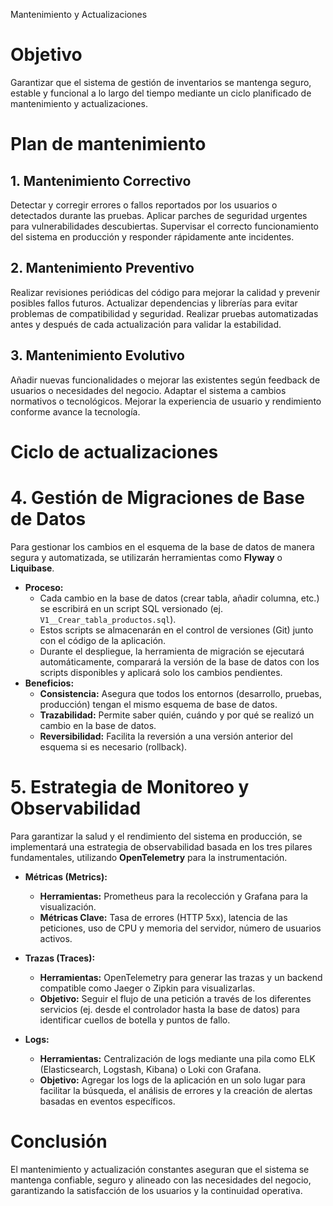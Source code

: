 Mantenimiento y Actualizaciones

# Objetivo

Garantizar que el sistema de gestión de inventarios se mantenga seguro, estable y funcional a lo largo del tiempo mediante un ciclo planificado de mantenimiento y actualizaciones.

# Plan de mantenimiento

## 1. Mantenimiento Correctivo

Detectar y corregir errores o fallos reportados por los usuarios o detectados durante las pruebas.
Aplicar parches de seguridad urgentes para vulnerabilidades descubiertas.
Supervisar el correcto funcionamiento del sistema en producción y responder rápidamente ante incidentes.

## 2. Mantenimiento Preventivo

Realizar revisiones periódicas del código para mejorar la calidad y prevenir posibles fallos futuros.
Actualizar dependencias y librerías para evitar problemas de compatibilidad y seguridad.
Realizar pruebas automatizadas antes y después de cada actualización para validar la estabilidad.

## 3. Mantenimiento Evolutivo

Añadir nuevas funcionalidades o mejorar las existentes según feedback de usuarios o necesidades del negocio.
Adaptar el sistema a cambios normativos o tecnológicos.
Mejorar la experiencia de usuario y rendimiento conforme avance la tecnología.

# Ciclo de actualizaciones


# 4. Gestión de Migraciones de Base de Datos

Para gestionar los cambios en el esquema de la base de datos de manera segura y automatizada, se utilizarán herramientas como **Flyway** o **Liquibase**.

- **Proceso:**
  - Cada cambio en la base de datos (crear tabla, añadir columna, etc.) se escribirá en un script SQL versionado (ej. `V1__Crear_tabla_productos.sql`).
  - Estos scripts se almacenarán en el control de versiones (Git) junto con el código de la aplicación.
  - Durante el despliegue, la herramienta de migración se ejecutará automáticamente, comparará la versión de la base de datos con los scripts disponibles y aplicará solo los cambios pendientes.
- **Beneficios:**
  - **Consistencia:** Asegura que todos los entornos (desarrollo, pruebas, producción) tengan el mismo esquema de base de datos.
  - **Trazabilidad:** Permite saber quién, cuándo y por qué se realizó un cambio en la base de datos.
  - **Reversibilidad:** Facilita la reversión a una versión anterior del esquema si es necesario (rollback).

# 5. Estrategia de Monitoreo y Observabilidad

Para garantizar la salud y el rendimiento del sistema en producción, se implementará una estrategia de observabilidad basada en los tres pilares fundamentales, utilizando **OpenTelemetry** para la instrumentación.

- **Métricas (Metrics):**
  - **Herramientas:** Prometheus para la recolección y Grafana para la visualización.
  - **Métricas Clave:** Tasa de errores (HTTP 5xx), latencia de las peticiones, uso de CPU y memoria del servidor, número de usuarios activos.

- **Trazas (Traces):**
  - **Herramientas:** OpenTelemetry para generar las trazas y un backend compatible como Jaeger o Zipkin para visualizarlas.
  - **Objetivo:** Seguir el flujo de una petición a través de los diferentes servicios (ej. desde el controlador hasta la base de datos) para identificar cuellos de botella y puntos de fallo.

- **Logs:**
  - **Herramientas:** Centralización de logs mediante una pila como ELK (Elasticsearch, Logstash, Kibana) o Loki con Grafana.
  - **Objetivo:** Agregar los logs de la aplicación en un solo lugar para facilitar la búsqueda, el análisis de errores y la creación de alertas basadas en eventos específicos.

# Conclusión

El mantenimiento y actualización constantes aseguran que el sistema se mantenga confiable, seguro y alineado con las necesidades del negocio, garantizando la satisfacción de los usuarios y la continuidad operativa.

